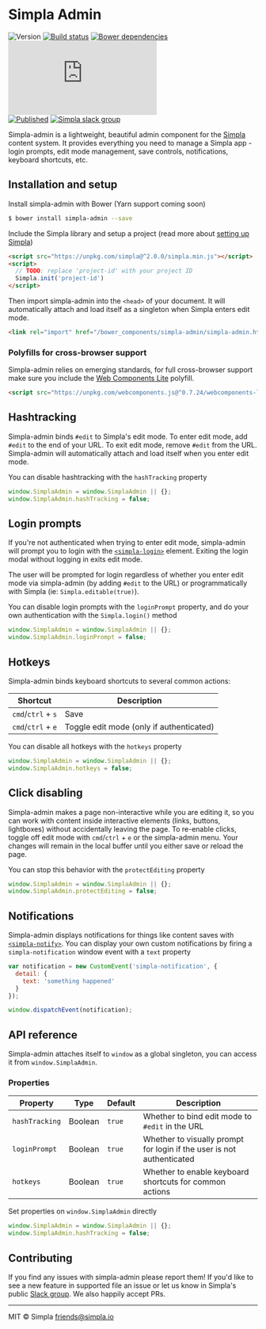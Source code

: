# Simpla Admin
![Version][bower-badge] [![Build status][travis-badge]][travis-url] [![Bower dependencies][bowerdeps-badge]][bowerdeps-url] ![Size][size-badge] <br> 
[![Published][webcomponents-badge]][webcomponents-url] [![Simpla slack group][slack-badge]][slack-url]

Simpla-admin is a lightweight, beautiful admin component for the [Simpla](https://www.simpla.io) content system. It provides everything you need to manage a Simpla app - login prompts, edit mode management, save controls, notifications, keyboard shortcuts, etc.

## Installation and setup

Install simpla-admin with Bower (Yarn support coming soon)

```sh
$ bower install simpla-admin --save
```

Include the Simpla library and setup a project (read more about [setting up Simpla](https://www.simpla.io/docs/guides/get-started))

```html
<script src="https://unpkg.com/simpla@^2.0.0/simpla.min.js"></script>
<script>
  // TODO: replace 'project-id' with your project ID
  Simpla.init('project-id')
</script>
```

Then import simpla-admin into the `<head>` of your document. It will automatically attach and load itself as a singleton when Simpla enters edit mode.

```html
<link rel="import" href="/bower_components/simpla-admin/simpla-admin.html" async>
```

### Polyfills for cross-browser support

Simpla-admin relies on emerging standards, for full cross-browser support make sure you include the [Web Components Lite](https://github.com/webcomponents/webcomponentsjs) polyfill.

```html
<script src="https://unpkg.com/webcomponents.js@^0.7.24/webcomponents-lite.min.js"></script>
```

## Hashtracking

Simpla-admin binds `#edit` to Simpla's edit mode. To enter edit mode, add `#edit` to the end of your URL. To exit edit mode, remove `#edit` from the URL. Simpla-admin will automatically attach and load itself when you enter edit mode.

You can disable hashtracking with the `hashTracking` property

```js
window.SimplaAdmin = window.SimplaAdmin || {};
window.SimplaAdmin.hashTracking = false;
```

## Login prompts

If you're not authenticated when trying to enter edit mode, simpla-admin will prompt you to login with the [`<simpla-login>`](https://www.webcomponents.org/element/SimplaElements/simpla-login) element. Exiting the login modal without logging in exits edit mode. 

The user will be prompted for login regardless of whether you enter edit mode via simpla-admin (by adding `#edit` to the URL) or programmatically with Simpla (ie: `Simpla.editable(true)`).

You can disable login prompts with the `loginPrompt` property, and do your own authentication with the `Simpla.login()` method

```js
window.SimplaAdmin = window.SimplaAdmin || {};
window.SimplaAdmin.loginPrompt = false;
```

## Hotkeys

Simpla-admin binds keyboard shortcuts to several common actions:

Shortcut           | Description                              
------------------ | -----------                              
`cmd`/`ctrl` + `s` | Save                                     
`cmd`/`ctrl` + `e` | Toggle edit mode (only if authenticated) 

You can disable all hotkeys with the `hotkeys` property

```js
window.SimplaAdmin = window.SimplaAdmin || {};
window.SimplaAdmin.hotkeys = false;
```

## Click disabling

Simpla-admin makes a page non-interactive while you are editing it, so you can work with content inside interactive elements (links, buttons, lightboxes) without accidentally leaving the page. To re-enable clicks, toggle off edit mode with `cmd`/`ctrl` + `e` or the simpla-admin menu. Your changes will remain in the local buffer until you either save or reload the page.

You can stop this behavior with the `protectEditing` property

```js
window.SimplaAdmin = window.SimplaAdmin || {};
window.SimplaAdmin.protectEditing = false;
```

## Notifications

Simpla-admin displays notifications for things like content saves with [`<simpla-notify>`](https://www.webcomponents.org/element/SimplaElements/simpla-notify). You can display your own custom notifications by firing a `simpla-notification` window event with a `text` property

```js
var notification = new CustomEvent('simpla-notification', { 
  detail: {
    text: 'something happened'
  } 
});

window.dispatchEvent(notification);
```

## API reference
 
Simpla-admin attaches itself to `window` as a global singleton, you can access it from `window.SimplaAdmin`.

### Properties

Property       | Type    | Default | Description                                                   
-------------- | ------- | ------- | -----------                                                   
`hashTracking` | Boolean | `true`  | Whether to bind edit mode to `#edit` in the URL
`loginPrompt`  | Boolean | `true`  | Whether to visually prompt for login if the user is not authenticated
`hotkeys`      | Boolean | `true`  | Whether to enable keyboard shortcuts for common actions

Set properties on `window.SimplaAdmin` directly 

```js
window.SimplaAdmin = window.SimplaAdmin || {};
window.SimplaAdmin.hashTracking = false;
```
  
## Contributing

If you find any issues with simpla-admin please report them! If you'd like to see a new feature in supported file an issue or let us know in Simpla's public [Slack group](https://slack.simpla.io). We also happily accept PRs. 

---

MIT © Simpla <friends@simpla.io>

[bower-badge]: https://img.shields.io/bower/v/simpla-admin.svg
[bowerlicense-badge]: https://img.shields.io/bower/l/simpla-admin.svg
[travis-badge]: https://img.shields.io/travis/SimplaElements/simpla-admin.svg
[travis-url]: https://travis-ci.org/SimplaElements/simpla-admin
[bowerdeps-badge]: https://img.shields.io/gemnasium/SimplaElements/simpla-admin.svg
[bowerdeps-url]: https://gemnasium.com/bower/simpla-admin
[size-badge]: https://badges.herokuapp.com/size/github/SimplaElements/simpla-admin/master/simpla-admin.html?gzip=true&color=blue
[webcomponents-badge]: https://img.shields.io/badge/webcomponents.org-published-blue.svg
[webcomponents-url]: https://www.webcomponents.org/element/SimplaElements/simpla-admin
[slack-badge]: http://slack.simpla.io/badge.svg
[slack-url]: https://slack.simpla.io

